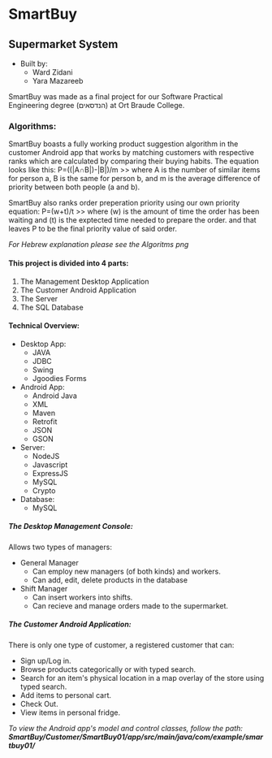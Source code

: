 # SmartBuy
## Supermarket System

- Built by: 
  - Ward Zidani
  - Yara Mazareeb

SmartBuy was made as a final project for our Software Practical Engineering degree (הנדסאים) at Ort Braude College.

### Algorithms:
SmartBuy boasts a fully working product suggestion algorithm in the customer Android app that works by matching customers with respective ranks which are calculated by comparing their buying habits. The equation looks like this: P=((|A∩B|)-|B|)/m >> where A is the number of similar items for person a, B is the same for person b, and m is the average difference of priority between both people (a and b).

SmartBuy also ranks order preperation priority using our own priority equation: P=(w+t)/t >> where (w) is the amount of time the order has been waiting and (t) is the exptected time needed to prepare the order. and that leaves P to be the final priority value of said order.

*For Hebrew explanation please see the Algoritms png*

#### This project is divided into 4 parts:
1. The Management Desktop Application
2. The Customer Android Application
3. The Server
4. The SQL Database

#### Technical Overview:
- Desktop App:
  - JAVA
  - JDBC
  - Swing
  - Jgoodies Forms
- Android App:
  - Android Java
  - XML
  - Maven
  - Retrofit
  - JSON
  - GSON
- Server:
  - NodeJS
  - Javascript
  - ExpressJS
  - MySQL
  - Crypto
- Database:
  - MySQL

##### The Desktop Management Console:

Allows two types of managers:
  - General Manager
    - Can employ new managers (of both kinds) and workers.
    - Can add, edit, delete products in the database
  - Shift Manager
    - Can insert workers into shifts.
    - Can recieve and manage orders made to the supermarket.

##### The Customer Android Application:

There is only one type of customer, a registered customer that can:
- Sign up/Log in.
- Browse products categorically or with typed search.
- Search for an item's physical location in a map overlay of the store using typed search.
- Add items to personal cart.
- Check Out.
- View items in personal fridge.

*To view the Android app's model and control classes, follow the path:*
***SmartBuy/Customer/SmartBuy01/app/src/main/java/com/example/smartbuy01/***
    
